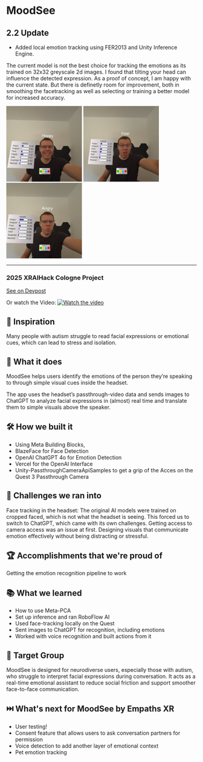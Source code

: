 # MoodSee

## 2.2 Update

- Added local emotion tracking using FER2013 and Unity Inference Engine.

The current model is not the best choice for tracking the emotions as its trained on 32x32 greyscale 2d images.
I found that tilting your head can influence the detected expression. 
As a proof of concept, I am happy with the current state. 
But there is definetly room for improvement, both in smoothing the facetracking as well as selecting or training a better model for increased accuracy.

<img src="https://github.com/Tillomaticus/MoodSee/blob/main/Happy.jpg" alt="Happy" width="200"/>
<img src="https://github.com/Tillomaticus/MoodSee/blob/main/Fear.jpg" alt="Fear" width="200"/>
<img src="https://github.com/Tillomaticus/MoodSee/blob/main/Angry.jpg" alt="Angry" width="200"/>

----

### 2025 XRAIHack Cologne Project

[See on Devpost](https://devpost.com/software/c23-moodsee-by-empaths-xr)

Or watch the Video:
[![Watch the video](https://img.youtube.com/vi/TGOCwYbNPf8/maxresdefault.jpg)](https://youtu.be/TGOCwYbNPf8)


## 🎯 Inspiration
Many people with autism struggle to read facial expressions or emotional cues, which can lead to stress and isolation.

## 🐘 What it does
MoodSee helps users identify the emotions of the person they’re speaking to through simple visual cues inside the headset.

The app uses the headset’s passthrough-video data and sends images to ChatGPT to analyze facial expressions in (almost) real time and translate them to simple visuals above the speaker.

## 🛠️ How we built it
- Using Meta Building Blocks,
- BlazeFace for Face Detection 
- OpenAI ChatGPT 4o for Emotion Detection
- Vercel for the OpenAI Interface 
- Unity-PassthroughCameraApiSamples to get a grip of the Acces on the Quest 3 Passthrough Camera

## 🚧 Challenges we ran into
Face tracking in the headset:
The original AI models were trained on cropped faced, which is not what the headset is seeing. 
This forced us to switch to ChatGPT, which came with its own challenges. 
Getting access to camera access was an issue at first. 
Designing visuals that communicate emotion effectively without being distracting or stressful.

## 🏆 Accomplishments that we're proud of
Getting the emotion recognition pipeline to work

## 📚 What we learned
- How to use Meta-PCA
- Set up inference and ran RoboFlow AI
- Used face-tracking locally on the Quest
- Sent images to ChatGPT for recognition, including emotions
- Worked with voice recognition and built actions from it

## 🎯 Target Group
MoodSee is designed for neurodiverse users, especially those with autism, who struggle to interpret facial expressions during conversation. It acts as a real-time emotional assistant to reduce social friction and support smoother face-to-face communication.

## ⏭️ What's next for MoodSee by Empaths XR
- User testing!
- Consent feature that allows users to ask conversation partners for permission
- Voice detection to add another layer of emotional context
- Pet emotion tracking

